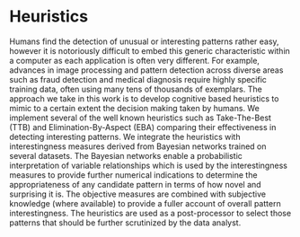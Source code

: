 # Heuristics

Humans find the detection of unusual or interesting patterns rather easy, however it is notoriously difficult to embed this generic characteristic within a computer as each application is often very different. For example, advances in image processing and pattern detection across diverse areas such as fraud detection and medical diagnosis require highly specific training data, often using many tens of thousands of exemplars. The approach we take in this work is to develop cognitive based heuristics to mimic to a certain extent the decision making taken by humans. We implement several of the well known heuristics such as Take-The-Best (TTB) and Elimination-By-Aspect (EBA) comparing their effectiveness in detecting interesting patterns. We integrate the heuristics with interestingness measures derived from Bayesian networks trained on several datasets. The Bayesian networks enable a probabilistic interpretation of variable relationships which is used by the interestingness measures to provide further numerical indications to determine the appropriateness of any candidate pattern in terms of how novel and surprising it is. The objective measures are combined with subjective knowledge (where available) to provide a fuller account of overall pattern interestingness. The heuristics are used as a post-processor to select those patterns that should be further scrutinized by the data analyst.
